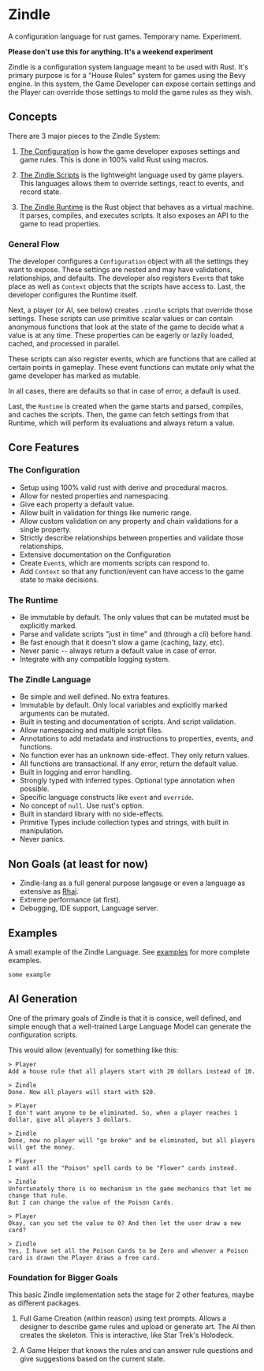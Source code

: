 # Zindle
A configuration language for rust games. Temporary name. Experiment.

**Please don't use this for anything. It's a weekend experiment**

Zindle is a configuration system language meant to be used with Rust.
It's primary purpose is for a "House Rules" system for games using the Bevy engine.
In this system, the Game Developer can expose certain settings
and the Player can override those settings to mold the game rules as they wish.

## Concepts
There are 3 major pieces to the Zindle System:
1. [The Configuration](docs/configuration.md) is how the game developer exposes settings
and game rules. This is done in 100% valid Rust using macros.

2. [The Zindle Scripts](docs/language.md) is the lightweight language used by game players.
This languages allows them to override settings, react to events, and record state.

3. [The Zindle Runtime](docs/runtime.md) is the Rust object that behaves as a virtual machine.
It parses, compiles, and executes scripts. It also exposes an API to the game to read properties.

### General Flow
The developer configures a `Configuration` object with all the settings they want to expose.
These settings are nested and may have validations, relationships, and defaults.
The developer also registers `Event`s that take place as well as `Context` objects that the scripts have access to.
Last, the developer configures the Runtime itself.

Next, a player (or AI, see below) creates `.zindle` scripts that override those settings.
These scripts can use primitive scalar values or can contain anonymous functions that
look at the state of the game to decide what a value is at any time. These properties can be
eagerly or lazily loaded, cached, and processed in parallel.

These scripts can also register events, which are functions that are called at certain points in gameplay.
These event functions can mutate only what the game developer has marked as mutable.

In all cases, there are defaults so that in case of error, a default is used.

Last, the `Runtime` is created when the game starts and parsed, compiles, and caches the scripts.
Then, the game can fetch settings from that Runtime, which will perform its evaluations and always return a value.

## Core Features
### The Configuration
- Setup using 100% valid rust with derive and procedural macros.
- Allow for nested properties and namespacing.
- Give each property a default value.
- Allow built in validation for things like numeric range.
- Allow custom validation on any property and chain validations for a single property.
- Strictly describe relationships between properties and validate those relationships.
- Extensive documentation on the Configuration
- Create `Event`s, which are moments scripts can respond to.
- Add `Context` so that any function/event can have access to the game state to make decisions.

### The Runtime
- Be immutable by default. The only values that can be mutated must be explicitly marked.
- Parse and validate scripts "just in time" and (through a cli) before hand.
- Be fast enough that it doesn't slow a game (caching, lazy, etc).
- Never panic -- always return a default value in case of error.
- Integrate with any compatible logging system.

### The Zindle Language
- Be simple and well defined. No extra features.
- Immutable by default. Only local variables and explicitly marked arguments can be mutated.
- Built in testing and documentation of scripts. And script validation.
- Allow namespacing and multiple script files.
- Annotations to add metadata and instructions to properties, events, and functions.
- No function ever has an unknown side-effect. They only return values.
- All functions are transactional. If any error, return the default value.
- Built in logging and error handling.
- Strongly typed with inferred types. Optional type annotation when possible.
- Specific language constructs like `event` and `override`.
- No concept of `null`. Use rust's option.
- Built in standard library with no side-effects.
- Primitive Types include collection types and strings, with built in manipulation.
- Never panics.

## Non Goals (at least for now)
- Zindle-lang as a full general purpose langauge or even a language as extensive as [Rhai](http://rhai.rs).
- Extreme performance (at first).
- Debugging, IDE support, Language server.

## Examples
A small example of the Zindle Language. See [examples](examples/) for more complete examples.
```
some example
```

## AI Generation
One of the primary goals of Zindle is that it is consice, well defined, and simple enough
that a well-trained Large Language Model can generate the configuration scripts.

This would allow (eventually) for something like this:

```
> Player
Add a house rule that all players start with 20 dollars instead of 10.

> Zindle
Done. Now all players will start with $20.

> Player
I don't want anyone to be eliminated. So, when a player reaches 1 dollar, give all players 3 dollars.

> Zindle
Done, now no player will "go broke" and be eliminated, but all players will get the money.

> Player
I want all the "Poison" spell cards to be "Flower" cards instead.

> Zindle
Unfortunately there is no mechanism in the game mechanics that let me change that rule.
But I can change the value of the Poison Cards.

> Player
Okay, can you set the value to 0? And then let the user draw a new card?

> Zindle
Yes, I have set all the Poison Cards to be Zero and whenver a Poison card is drawn the Player draws a free card.
```

### Foundation for Bigger Goals
This basic Zindle implementation sets the stage for 2 other features, maybe as different packages.
1. Full Game Creation (within reason) using text prompts. 
Allows a designer to describe game rules and upload or generate art. The AI then creates the skeleton.
This is interactive, like Star Trek's Holodeck.

2. A Game Helper that knows the rules and can answer rule questions and give suggestions based on the current state.




